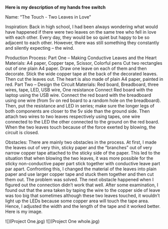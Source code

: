 **Here is my description of my hands free switch**

Name: 
“The Touch - Two Leaves in Love”

Inspiration: 
Back in high school, I had been always wondering what would have happened if there were two leaves on the same tree who fell in love with each other. Every day, they would be so quiet but happy to be so adjacent to each other. However, there was still something they constantly and silently expecting – the wind.

Production Process: 
Part One – Making Conductive Leaves and the Heart
Materials: A4 paper, Copper tape, Scissor, Colorful pens
Cut two rectangles out of one plain A4 paper. Draw one leave on each of them and then decorate. Stick the wide copper tape at the back of the decorated leaves. Then cut the leaves out. The heart is also made of plain A4 paper, painted in red. 
Part Two – Design the Circuit
Materials: Red board, Breadboard, three wires, tape, LED, USB wire, One resistance
Connect Red board with the laptop using the USB wire. Connect the red board with the breadboard using one wire (from 5v on red board to a random hole on the breadboard). Then, put the resistance and LED in series; make sure the longer legs of both components are closer to the 5v side than the ground side. Then attach two wires to two leaves respectively using tapes, one wire connected to the LED the other connected to the ground on the red board. When the two leaves touch because of the force exerted by blowing, the circuit is closed.

Obstacles: 
There are mainly two obstacles in the process. 
At first, I made the leaves out of very thin, sticky paper and the “branches” out of very narrow copper tape attached to the sticky side of the paper. This led to the situation that when blowing the two leaves, it was more possible for the sticky non-conductive paper part stick together with conductive leave part par apart. Confronting this, I changed the material of the leaves into plain paper and use larger copper tape and stuck them together and then cut them out. The problem was solved.
The next obstacle happened when I figured out the connection didn’t work that well. After some examination, I found out that the area taken by taping the wire to the copper side of leave was too big that sometimes although these two leaves touched, it wouldn’t light up the LEDs because some copper area will touch the tape area. Hence, I adjusted the width and the length of the tape and it worked better.
Here is my image.

![](Project One.jpg)
![](Project One whole.jpg)
